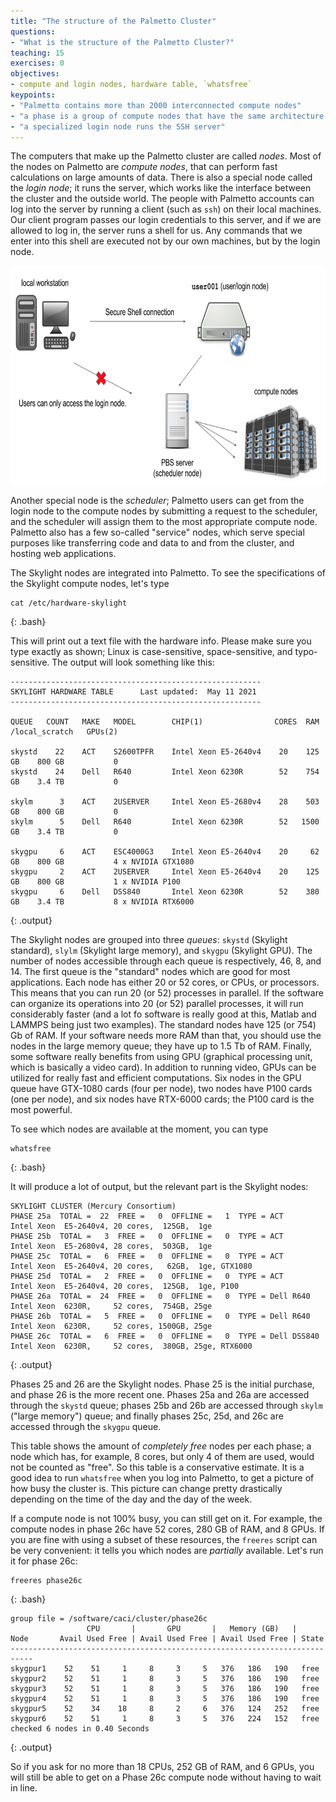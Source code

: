 ```yaml
---
title: "The structure of the Palmetto Cluster"
questions:
- "What is the structure of the Palmetto Cluster?"
teaching: 15
exercises: 0
objectives:
- compute and login nodes, hardware table, `whatsfree`
keypoints:
- "Palmetto contains more than 2000 interconnected compute nodes"
- "a phase is a group of compute nodes that have the same architecture (CPUs, RAM, GPUs)"
- "a specialized login node runs the SSH server"
---
```


The computers that make up the Palmetto cluster are called *nodes*. Most of the nodes on Palmetto are *compute nodes*, 
that can perform fast calculations on large amounts of data. There is also a special node called the *login node*; it runs the server, 
which works like the interface 
between the cluster 
and the outside world. The people with Palmetto accounts can log into the server by running a client (such as `ssh`) on their local machines. 
Our client program passes our login credentials to this server, and if we are allowed to log in, the server runs a shell for us. 
Any commands that we enter into this shell are executed not by our own machines, but by the login node.

<img src="../fig/palmetto-structure.png" alt="Structure of the Palmetto Cluster" style="height:350px">

Another special node is the *scheduler*; Palmetto users can get from the
login node to the compute nodes by submitting a request to the scheduler, and the scheduler will assign them to the most appropriate compute node.
Palmetto also has a few so-called "service" nodes, which serve special purposes like transferring code and data to and from the cluster, and hosting web applications.

The Skylight nodes are integrated into Palmetto. To see the specifications of the Skylight compute nodes, let's type

~~~
cat /etc/hardware-skylight
~~~
{: .bash}

This will print out a text file with the hardware info. Please make sure you type exactly as shown; Linux is case-sensitive, space-sensitive, 
and typo-sensitive. The output will look something like this:

~~~
--------------------------------------------------------
SKYLIGHT HARDWARE TABLE      Last updated:  May 11 2021
--------------------------------------------------------

QUEUE   COUNT   MAKE   MODEL        CHIP(1)                CORES  RAM       /local_scratch   GPUs(2)

skystd    22    ACT    S2600TPFR    Intel Xeon E5-2640v4    20    125 GB    800 GB           0
skystd    24    Dell   R640         Intel Xeon 6230R        52    754 GB    3.4 TB           0

skylm      3    ACT    2USERVER     Intel Xeon E5-2680v4    28    503 GB    800 GB           0
skylm      5    Dell   R640         Intel Xeon 6230R        52   1500 GB    3.4 TB           0

skygpu     6    ACT    ESC4000G3    Intel Xeon E5-2640v4    20     62 GB    800 GB           4 x NVIDIA GTX1080
skygpu     2    ACT    2USERVER     Intel Xeon E5-2640v4    20    125 GB    800 GB           1 x NVIDIA P100
skygpu     6    Dell   DSS840       Intel Xeon 6230R        52    380 GB    3.4 TB           8 x NVIDIA RTX6000
~~~
{: .output}

The Skylight nodes are grouped into three *queues*: `skystd` (Skylight standard), `slylm` (Skylight large memory), and `skygpu` (Skylight GPU). The number of nodes accessible through each queue is respectively, 46, 8, and 14. The first queue is the "standard" nodes which are good for most applications. Each node has either 20 or 52 cores, or CPUs, or processors.  This means that you can run 20 (or 52) processes in parallel. If the software can organize its operations into 20 (or 52) parallel processes, it will run considerably faster (and a lot fo software is really good at this, Matlab and LAMMPS being just two examples). The standard nodes have 125 (or 754) Gb of RAM. If your software needs more RAM than that, you should use the nodes in the large memory queue; they have up to 1.5 Tb of RAM. Finally, some software really benefits from using GPU (graphical processing unit, which is basically a video card). In addition to running video, GPUs can be utilized for really fast and efficient computations. Six nodes in the GPU queue have GTX-1080 cards (four per node), two nodes have P100 cards (one per node), and six nodes have RTX-6000 cards; the P100 card is the most powerful. 

To see which nodes are available at the moment, you can type 

~~~
whatsfree
~~~
{: .bash}

It will produce a lot of output, but the relevant part is the Skylight nodes:

~~~
SKYLIGHT CLUSTER (Mercury Consortium)
PHASE 25a  TOTAL =  22  FREE =   0  OFFLINE =   1  TYPE = ACT            Intel Xeon  E5-2640v4, 20 cores,  125GB,  1ge
PHASE 25b  TOTAL =   3  FREE =   0  OFFLINE =   0  TYPE = ACT            Intel Xeon  E5-2680v4, 28 cores,  503GB,  1ge
PHASE 25c  TOTAL =   6  FREE =   0  OFFLINE =   0  TYPE = ACT            Intel Xeon  E5-2640v4, 20 cores,   62GB,  1ge, GTX1080
PHASE 25d  TOTAL =   2  FREE =   0  OFFLINE =   0  TYPE = ACT            Intel Xeon  E5-2640v4, 20 cores,  125GB,  1ge, P100
PHASE 26a  TOTAL =  24  FREE =   0  OFFLINE =   0  TYPE = Dell R640      Intel Xeon  6230R,     52 cores,  754GB, 25ge
PHASE 26b  TOTAL =   5  FREE =   0  OFFLINE =   0  TYPE = Dell R640      Intel Xeon  6230R,     52 cores, 1500GB, 25ge
PHASE 26c  TOTAL =   6  FREE =   0  OFFLINE =   0  TYPE = Dell DSS840    Intel Xeon  6230R,     52 cores,  380GB, 25ge, RTX6000
~~~
{: .output}

Phases 25 and 26 are the Skylight nodes. Phase 25 is the initial purchase, and phase 26 is the more recent one. Phases 25a and 26a are accessed through the `skystd` queue; phases 25b and 26b are accessed through `skylm` ("large memory") queue; and finally phases 25c, 25d, and 26c are accessed through the `skygpu` queue.

This table shows the amount of *completely free* nodes per each phase; a node which has, for example, 8 cores, but only 4 of them are used, would not be counted as "free". So this table is a conservative estimate. It is a good idea to run `whatsfree` when you log into Palmetto, to get a picture of how busy the cluster is. This picture can change pretty drastically depending on the time of the day and the day of the week.

If a compute node is not 100% busy, you can still get on it. For example, the compute nodes in phase 26c have 52 cores, 280 GB of RAM, and 8 GPUs. If you are fine with using a subset of these resources, the `freeres` script can be very convenient: it tells you which nodes are *partially* available. Let's run it for phase 26c:

~~~
freeres phase26c
~~~
{: .bash}

~~~
group file = /software/caci/cluster/phase26c
                 CPU       |       GPU       |   Memory (GB)   |
Node       Avail Used Free | Avail Used Free | Avail Used Free | State
---------------------------------------------------------------------------
skygpur1    52    51     1     8     3     5   376   186   190   free
skygpur2    52    51     1     8     3     5   376   186   190   free
skygpur3    52    51     1     8     3     5   376   186   190   free
skygpur4    52    51     1     8     3     5   376   186   190   free
skygpur5    52    34    18     8     2     6   376   124   252   free
skygpur6    52    51     1     8     3     5   376   224   152   free
checked 6 nodes in 0.40 Seconds
~~~
{: .output}

So if you ask for no more than 18 CPUs, 252 GB of RAM, and 6 GPUs, you will still be able to get on a Phase 26c compute node without having to wait in line.
